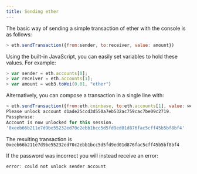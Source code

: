 ```yaml
---
title: Sending ether
---
```


The basic way of sending a simple transaction of ether with the console is as follows:
```js
> eth.sendTransaction({from:sender, to:receiver, value: amount})
```

Using the built-in JavaScript, you can easily set variables to hold these values. For example:

```js
> var sender = eth.accounts[0];
> var receiver = eth.accounts[1];
> var amount = web3.toWei(0.01, "ether")
```

Alternatively, you can compose a transaction in a single line with:

```js
> eth.sendTransaction({from:eth.coinbase, to:eth.accounts[1], value: web3.toWei(0.05, "ether")})
Please unlock account d1ade25ccd3d550a7eb532ac759cac7be09c2719.
Passphrase: 
Account is now unlocked for this session.
'0xeeb66b211e7d9be55232ed70c2ebb1bcc5d5fd9ed01d876fac5cff45b5bf8bf4'
```

The resulting transaction is `0xeeb66b211e7d9be55232ed70c2ebb1bcc5d5fd9ed01d876fac5cff45b5bf8bf4`

If the password was incorrect you will instead receive an error:
```js
error: could not unlock sender account
```